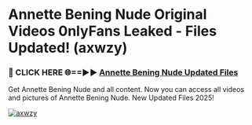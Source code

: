 # Annette Bening Nude Original Videos 0nlyFans Leaked - Files Updated! (axwzy)

<h3>🔴 CLICK HERE 🌐==►► <a href="https://tinyurl.com/52m3yx9h" rel="nofollow">Annette Bening Nude Updated Files</a></h3>

Get Annette Bening Nude and all content. Now you can access all videos and pictures of Annette Bening Nude. New Updated Files 2025!

[![axwzy](https://i.imgur.com/TnHtlc8.gif)](https://tinyurl.com/52m3yx9h)
